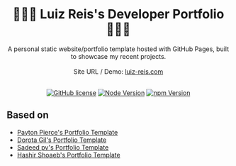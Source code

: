 <!-- PROJECT LOGO -->
<br />
<p align="center">
  <h1 align="center">👨🏻‍💻 Luiz Reis's Developer Portfolio 👨🏻‍💻</h1>

  <p align="center">
    A personal static website/portfolio template hosted with GitHub Pages, built to showcase my recent projects.
    <br />
    <br />
    Site URL / Demo: 
    <a href="https://www.luiz-reis.com">luiz-reis.com</a>
    <br />
    <br />
  </p>
</p>

<div align="center">

[![GitHub license](https://img.shields.io/badge/LICENSE-LGPL--3.0-orange?style=for-the-badge&logo=gnu)](https://github.com/LFClaro/luiz_react/blob/main/LICENSE)
[![Node Version](https://img.shields.io/static/v1?label=Node&message=v18.16.0&color=026e00&style=for-the-badge&logo=nodedotjs)](https://nodejs.org)
[![npm Version](https://img.shields.io/static/v1?label=npm&message=v9.5.1&color=cb0000&style=for-the-badge&logo=npm)](https://nodejs.org)

</div>

<!-- [![Site preview](/public/social-image.png)](https://hashirshoaeb.github.io/home) -->

## Based on

- [Payton Pierce's Portfolio Template](https://github.com/paytonjewell/ReactPortfolioTemplate)
- [Dorota Gil's Portfolio Template](https://github.com/Dorota1997/react-frontend-dev-portfolio)
- [Sadeed pv's Portfolio Template](https://github.com/Sadeedpv/Portfolio-website)
- [Hashir Shoaeb's Portfolio Template](https://github.com/hashirshoaeb/home)